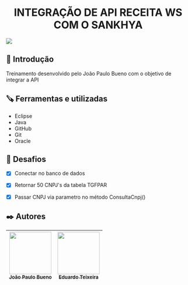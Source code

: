 
<div align="center"> <h1>INTEGRAÇÃO DE API RECEITA WS COM O SANKHYA</h1>
</div>

<img src="https://badgen.net/badge/Status/🚧 Em Desenvolvimento/black/"/>

## 🚀 Introdução
Treinamento desenvolvido pelo João Paulo Bueno com o objetivo de integrar a API 

## 🪚 Ferramentas e utilizadas
- Eclipse
- Java
- GitHub
- Git
- Oracle

## 🤿 Desafios
- [x] Conectar no banco de dados
- [x] Retornar 50 CNPJ's da tabela TGFPAR
- [x] Passar CNPJ via parametro no método ConsultaCnpj()


## ✒️ Autores
| [<img src="https://avatars.githubusercontent.com/u/59475560?v=4" width=115><br><sub>João Paulo Bueno</sub>](https://github.com/joaopaulobuen) | [<img src="https://avatars.githubusercontent.com/u/34588048?v=4" width=115><br><sub>Eduardo Teixeira</sub>](https://github.com/eduardo-teixeira) 
| :---: | :---: |